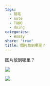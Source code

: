 ```yaml
---
tags:
  - 随笔
  - note
  - TODO
  - doing
categories:
  - essay
share: "true"
title: 图片放到哪里？
---
```

图片放到哪里？


![](assets/images/Pasted%20image%2020240717141851.png)

![](assets/images/Pasted%20image%2020240717141858.png)

